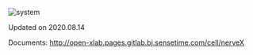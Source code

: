 ![system](http://gitlab.bj.sensetime.com/xialiqiao/SenseStar/-/wikis/uploads/a586d7ac741f472e11b14c04271f187e/Screen_Shot_2020-04-10_at_12.42.01.png)

Updated on 2020.08.14

Documents: http://open-xlab.pages.gitlab.bj.sensetime.com/cell/nerveX
